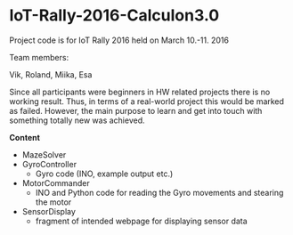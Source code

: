 # IoT-Rally-2016-Calculon3.0
Project code is for IoT Rally 2016 held on March 10.-11. 2016

Team members:

   Vik, Roland, Miika, Esa 

Since all participants were beginners in HW related projects there is no working result. Thus, in terms of a real-world project this would be marked as failed. However, the main purpose to learn and get into touch with something totally new was achieved.

**Content**
  - MazeSolver
  - GyroController
    - Gyro code (INO, example output etc.)
  - MotorCommander
    - INO and Python code for reading the Gyro movements and stearing the motor
  - SensorDisplay
      - fragment of intended webpage for displaying sensor data
